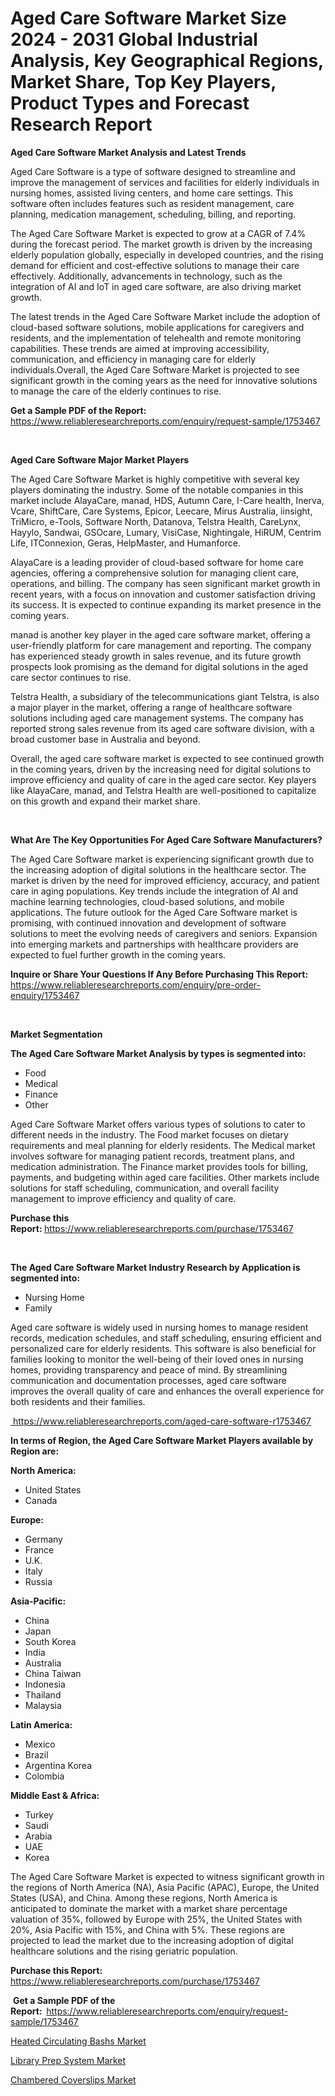 <p><h1>Aged Care Software Market Size 2024 - 2031 Global Industrial Analysis, Key Geographical Regions, Market Share, Top Key Players, Product Types and Forecast Research Report</h1></p><p><strong>Aged Care Software Market Analysis and Latest Trends</strong></p>
<p><p>Aged Care Software is a type of software designed to streamline and improve the management of services and facilities for elderly individuals in nursing homes, assisted living centers, and home care settings. This software often includes features such as resident management, care planning, medication management, scheduling, billing, and reporting.</p><p>The Aged Care Software Market is expected to grow at a CAGR of 7.4% during the forecast period. The market growth is driven by the increasing elderly population globally, especially in developed countries, and the rising demand for efficient and cost-effective solutions to manage their care effectively. Additionally, advancements in technology, such as the integration of AI and IoT in aged care software, are also driving market growth.</p><p>The latest trends in the Aged Care Software Market include the adoption of cloud-based software solutions, mobile applications for caregivers and residents, and the implementation of telehealth and remote monitoring capabilities. These trends are aimed at improving accessibility, communication, and efficiency in managing care for elderly individuals.Overall, the Aged Care Software Market is projected to see significant growth in the coming years as the need for innovative solutions to manage the care of the elderly continues to rise.</p></p>
<p><strong>Get a Sample PDF of the Report:&nbsp;</strong> <a href="https://www.reliableresearchreports.com/enquiry/request-sample/1753467">https://www.reliableresearchreports.com/enquiry/request-sample/1753467</a></p>
<p>&nbsp;</p>
<p><strong>Aged Care Software Major Market Players</strong></p>
<p><p>The Aged Care Software Market is highly competitive with several key players dominating the industry. Some of the notable companies in this market include AlayaCare, manad, HDS, Autumn Care, I-Care health, Inerva, Vcare, ShiftCare, Care Systems, Epicor, Leecare, Mirus Australia, iinsight, TriMicro, e-Tools, Software North, Datanova, Telstra Health, CareLynx, Hayylo, Sandwai, GSOcare, Lumary, VisiCase, Nightingale, HiRUM, Centrim Life, ITConnexion, Geras, HelpMaster, and Humanforce.</p><p>AlayaCare is a leading provider of cloud-based software for home care agencies, offering a comprehensive solution for managing client care, operations, and billing. The company has seen significant market growth in recent years, with a focus on innovation and customer satisfaction driving its success. It is expected to continue expanding its market presence in the coming years.</p><p>manad is another key player in the aged care software market, offering a user-friendly platform for care management and reporting. The company has experienced steady growth in sales revenue, and its future growth prospects look promising as the demand for digital solutions in the aged care sector continues to rise.</p><p>Telstra Health, a subsidiary of the telecommunications giant Telstra, is also a major player in the market, offering a range of healthcare software solutions including aged care management systems. The company has reported strong sales revenue from its aged care software division, with a broad customer base in Australia and beyond.</p><p>Overall, the aged care software market is expected to see continued growth in the coming years, driven by the increasing need for digital solutions to improve efficiency and quality of care in the aged care sector. Key players like AlayaCare, manad, and Telstra Health are well-positioned to capitalize on this growth and expand their market share.</p></p>
<p>&nbsp;</p>
<p><strong>What Are The Key Opportunities For Aged Care Software Manufacturers?</strong></p>
<p><p>The Aged Care Software market is experiencing significant growth due to the increasing adoption of digital solutions in the healthcare sector. The market is driven by the need for improved efficiency, accuracy, and patient care in aging populations. Key trends include the integration of AI and machine learning technologies, cloud-based solutions, and mobile applications. The future outlook for the Aged Care Software market is promising, with continued innovation and development of software solutions to meet the evolving needs of caregivers and seniors. Expansion into emerging markets and partnerships with healthcare providers are expected to fuel further growth in the coming years.</p></p>
<p><strong>Inquire or Share Your Questions If Any Before Purchasing This Report:</strong> <a href="https://www.reliableresearchreports.com/enquiry/pre-order-enquiry/1753467">https://www.reliableresearchreports.com/enquiry/pre-order-enquiry/1753467</a></p>
<p>&nbsp;</p>
<p><strong>Market Segmentation</strong></p>
<p><strong>The Aged Care Software Market Analysis by types is segmented into:</strong></p>
<p><ul><li>Food</li><li>Medical</li><li>Finance</li><li>Other</li></ul></p>
<p><p>Aged Care Software Market offers various types of solutions to cater to different needs in the industry. The Food market focuses on dietary requirements and meal planning for elderly residents. The Medical market involves software for managing patient records, treatment plans, and medication administration. The Finance market provides tools for billing, payments, and budgeting within aged care facilities. Other markets include solutions for staff scheduling, communication, and overall facility management to improve efficiency and quality of care.</p></p>
<p><strong>Purchase this Report:&nbsp;</strong><a href="https://www.reliableresearchreports.com/purchase/1753467">https://www.reliableresearchreports.com/purchase/1753467</a></p>
<p>&nbsp;</p>
<p><strong>The Aged Care Software Market Industry Research by Application is segmented into:</strong></p>
<p><ul><li>Nursing Home</li><li>Family</li></ul></p>
<p><p>Aged care software is widely used in nursing homes to manage resident records, medication schedules, and staff scheduling, ensuring efficient and personalized care for elderly residents. This software is also beneficial for families looking to monitor the well-being of their loved ones in nursing homes, providing transparency and peace of mind. By streamlining communication and documentation processes, aged care software improves the overall quality of care and enhances the overall experience for both residents and their families.</p></p>
<p><a href="https://www.reliableresearchreports.com/aged-care-software-r1753467">&nbsp;https://www.reliableresearchreports.com/aged-care-software-r1753467</a></p>
<p><strong>In terms of Region, the Aged Care Software Market Players available by Region are:</strong></p>
<p>
    <p> <strong> North America: </strong>
        <ul>
            <li>United States</li>
            <li>Canada</li>
        </ul>
        </p> 
    <p> <strong> Europe: </strong>
        <ul>
            <li>Germany</li>
            <li>France</li>
            <li>U.K.</li>
            <li>Italy</li>
            <li>Russia</li>
        </ul>
        </p> 
    <p> <strong> Asia-Pacific: </strong>
        <ul>
            <li>China</li>
            <li>Japan</li>
            <li>South Korea</li>
            <li>India</li>
            <li>Australia</li>
            <li>China Taiwan</li>
            <li>Indonesia</li>
            <li>Thailand</li>
            <li>Malaysia</li>
        </ul>
        </p> 
    <p> <strong> Latin America: </strong>
        <ul>
            <li>Mexico</li>
            <li>Brazil</li>
            <li>Argentina Korea</li>
            <li>Colombia</li>
        </ul>
        </p> 
    <p> <strong> Middle East & Africa: </strong>
        <ul>
            <li>Turkey</li>
            <li>Saudi</li>
            <li>Arabia</li>
            <li>UAE</li>
            <li>Korea</li>
        </ul>
    </p>
    </p>
<p><p>The Aged Care Software Market is expected to witness significant growth in the regions of North America (NA), Asia Pacific (APAC), Europe, the United States (USA), and China. Among these regions, North America is anticipated to dominate the market with a market share percentage valuation of 35%, followed by Europe with 25%, the United States with 20%, Asia Pacific with 15%, and China with 5%. These regions are projected to lead the market due to the increasing adoption of digital healthcare solutions and the rising geriatric population.</p></p>
<p><strong>Purchase this Report: </strong><a href="https://www.reliableresearchreports.com/purchase/1753467">https://www.reliableresearchreports.com/purchase/1753467</a></p>
<p>&nbsp;<strong>Get a Sample PDF of the Report:&nbsp;&nbsp;</strong><a href="https://www.reliableresearchreports.com/enquiry/request-sample/1753467">https://www.reliableresearchreports.com/enquiry/request-sample/1753467</a></p>
<p><strong></strong></p>
<p><p><a href="https://view.publitas.com/reportprime-1/heated-circulating-bashs-market-share-evolution-and-market-growth-trends-2024-2031/">Heated Circulating Bashs Market</a></p><p><a href="https://view.publitas.com/reportprime-1/library-prep-system-market-insight-market-trends-growth-forecasted-from-2024-to-2031/">Library Prep System Market</a></p><p><a href="https://view.publitas.com/reportprime-1/chambered-coverslips-market-report-reveals-the-latest-trends-and-growth-opportunities-of-this-market/">Chambered Coverslips Market</a></p></p>